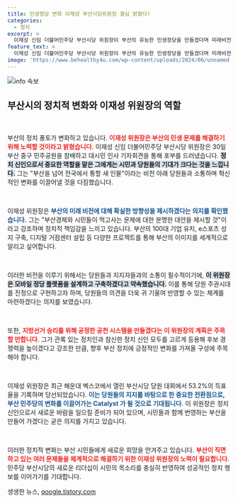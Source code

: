 ```yaml
---
title: 민생정당 변화 이재성 부산시당위원장 결심 밝혔다!
categories:
  - 정치
excerpt: >
  이재성 신임 더불어민주당 부산시당 위원장이 부산의 유능한 민생정당을 만들겠다며 미래비전과 혁신을 약속했다. 100대 기업 유치부터 모바일 정당 플랫폼 설계까지, 기대감을 증폭시키는 그의 포부를 확인해보세요!
feature_text: >
  이재성 신임 더불어민주당 부산시당 위원장이 부산의 유능한 민생정당을 만들겠다며 미래비전과 혁신을 약속했다. 100대 기업 유치부터 모바일 정당 플랫폼 설계까지, 기대감을 증폭시키는 그의 포부를 확인해보세요!
image: 'https://www.behealthy4u.com/wp-content/uploads/2024/06/unnamed-file.png'
---
```


<p><img src="https://www.behealthy4u.com/wp-content/uploads/2024/06/unnamed-file.png" alt="info 속보" /></p>

<h2 data-ke-size="size26">부산시의 정치적 변화와 이재성 위원장의 역할</h2>

<p data-ke-size="size16">&nbsp;</p>

<p>부산의 정치 풍토가 변화하고 있습니다. <b><span style="color: #ee2323;">이재성 위원장은 부산의 민생 문제를 해결하기 위해 노력할 것이라고 밝혔습니다.</span></b> 이재성 신임 더불어민주당 부산시당 위원장은 30일 부산 중구 민주공원을 참배하고 대시민 인사 기자회견을 통해 포부를 드러냈습니다. <b><span style="background-color: #21538527;">정치 신인으로서 중요한 역할을 맡은 그에게는 시민과 당원들의 기대가 크다는 것을 느낍니다.</span></b> 그는 "부산을 넘어 전국에서 통할 새 인물"이라는 비전 아래 당원들과 소통하며 혁신적인 변화를 이끌어낼 것을 다짐했습니다. </p>

<p data-ke-size="size16">&nbsp;</p>

<p>이재성 위원장은 <b><span style="color: #1a5490;">부산의 미래 비전에 대해 확실한 방향성을 제시하겠다는 의지를 확인했습니다.</span></b> 그는 "부산경제와 시민들이 먹고사는 문제에 대한 분명한 대안을 제시할 것"이라고 강조하며 정치적 책임감을 느끼고 있습니다. 부산의 100대 기업 유치, e스포츠 성지 구축, 디지털 거점센터 설립 등 다양한 프로젝트를 통해 부산의 이미지를 세계적으로 알리고 싶어합니다. </p>

<p data-ke-size="size16">&nbsp;</p>

<p>이러한 비전을 이루기 위해서는 당원들과 지지자들과의 소통이 필수적이기에, <b><span style="background-color: #21538527;">이 위원장은 모바일 정당 플랫폼을 설계하고 구축하겠다고 약속했습니다.</span></b> 이를 통해 당원 주권시대를 진정으로 구현하고자 하며, 당원들의 의견을 더욱 귀 기울여 반영할 수 있는 체계를 마련하겠다는 의지를 보였습니다.</p>

<p data-ke-size="size16">&nbsp;</p>

<p>또한, <b><span style="color: #ee2323;">지방선거 승리를 위해 공정한 공천 시스템을 만들겠다는 이 위원장의 계획은 주목할 만합니다.</span></b> 그가 관록 있는 정치인과 참신한 정치 신인 모두를 고르게 등용해 후보 경쟁력을 높이겠다고 강조한 만큼, 향후 부산 정치에 긍정적인 변화를 가져올 구성에 주목해야 합니다.</p>

<p data-ke-size="size16">&nbsp;</p>

<p>이재성 위원장은 최근 해운대 벡스코에서 열린 부산시당 당원 대회에서 53.2%의 득표율을 기록하며 당선되었습니다. <b><span style="color: #1a5490;">이는 당원들의 지지를 바탕으로 한 중요한 전환점으로, 부산 민주당의 변화를 이끌어가는 Catalyst 가 될 것으로 기대됩니다.</span></b> 이 위원장은 정치 신인으로서 새로운 바람을 일으킬 준비가 되어 있으며, 시민들과 함께 번영하는 부산을 만들어 가겠다는 굳은 의지를 가지고 있습니다.</p>

<p data-ke-size="size16">&nbsp;</p>

<p>이러한 정치적 변화는 부산 시민들에게 새로운 희망을 안겨주고 있습니다. <b><span style="color: #ee2323;">부산이 직면하고 있는 여러 문제들을 체계적으로 해결하기 위한 이재성 위원장의 노력이 필요합니다.</span></b> 민주당 부산시당의 새로운 리더십이 시민의 목소리를 충실히 반영하여 성공적인 정치 행보를 이어가기를 기대합니다.</p>
생생한 뉴스, <a href="https://qoogle.tistory.com" rel="dofollow">qoogle.tistory.com</a>


